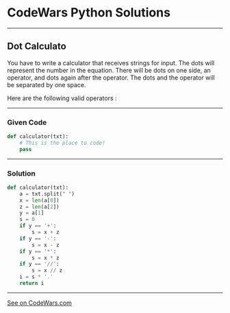 # CodeWars Python Solutions

---

## Dot Calculato


You have to write a calculator that receives strings for input. The dots will represent the number in the equation. There will be dots on one side, an operator, and dots again after the operator. The dots and the operator will be separated by one space.

Here are the following valid operators :

---

### Given Code

```python
def calculator(txt):
    # This is the place to code!
    pass
```

---

### Solution

```python
def calculator(txt):
    a = txt.split(" ")
    x = len(a[0])
    z = len(a[2])
    y = a[1]
    s = 0
    if y == '+':
        s = x + z
    if y == '-':
        s = x - z
    if y == '*':
        s = x * z
    if y == '//':
        s = x // z
    i = s * '.'
    return i
```


---


[See on CodeWars.com](https://www.codewars.com/kata/6071ef9cbe6ec400228d9531/train/python)
